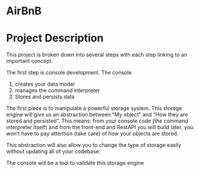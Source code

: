 # AirBnB

# Project Description

This project is broken down into several steps with each step linking to an important concept.

The first step is console development.
The console
1. creates your data model
2. manages the command interpreter
3. Stores and persists data

The first piece is to manipulate a powerful storage system.
This storage engine will give us an abstraction between “My object” and 
“How they are stored and persisted”. This means: from your console code
(the command interpreter itself) and from the front-end and RestAPI you will build later,
you won’t have to pay attention (take care) of how your objects are stored.

This abstraction will also allow you to change the type of storage easily 
without updating all of your codebase.

The console will be a tool to validate this storage engine
